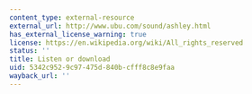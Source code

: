 ```yaml
---
content_type: external-resource
external_url: http://www.ubu.com/sound/ashley.html
has_external_license_warning: true
license: https://en.wikipedia.org/wiki/All_rights_reserved
status: ''
title: Listen or download
uid: 5342c952-9c97-475d-840b-cfff8c8e9faa
wayback_url: ''
---
```

